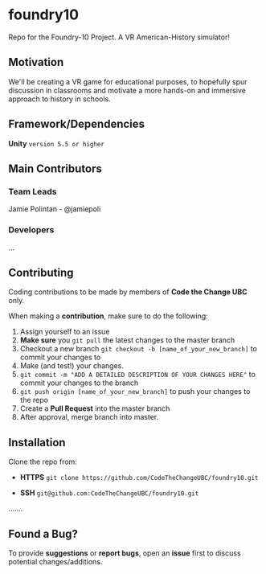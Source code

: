 # foundry10
Repo for the Foundry-10 Project.
A VR American-History simulator!

## Motivation
We'll be creating a VR game for educational purposes, to hopefully spur discussion in classrooms and
motivate a more hands-on and immersive approach to history in schools.

## Framework/Dependencies

**Unity** `version 5.5 or higher`

## Main Contributors

### Team Leads
Jamie Polintan - @jamiepoli

### Developers
...

## Contributing

Coding contributions to be made by members of **Code the Change UBC** only.


When making a **contribution**, make sure to do the following:

1. Assign yourself to an issue
2. **Make sure** you `git pull` the latest changes to the master branch
3. Checkout a new branch `git checkout -b [name_of_your_new_branch]` to commit your changes to
4. Make (and test!) your changes.
5. `git commit -m "ADD A DETAILED DESCRIPTION OF YOUR CHANGES HERE"` to commit your changes to the branch
6. `git push origin [name_of_your_new_branch]` to push your changes to the repo
7. Create a **Pull Request** into the master branch
8. After approval, merge branch into master.

## Installation

Clone the repo from:

- **HTTPS** `git clone https://github.com/CodeTheChangeUBC/foundry10.git`

- **SSH** `git@github.com:CodeTheChangeUBC/foundry10.git`

.......

## Found a Bug?

To provide **suggestions** or **report bugs**, open an **issue** first to discuss potential changes/additions.
